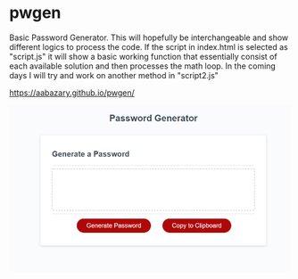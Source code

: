 # pwgen
Basic Password Generator. This will hopefully be interchangeable and show different logics to process the code. If the script in index.html is selected as "script.js" it will show a basic working function that essentially consist of each available solution and then processes the math loop. In the coming days I will try and work on another method in "script2.js"

https://aabazary.github.io/pwgen/

![](images/screenshot.png)
